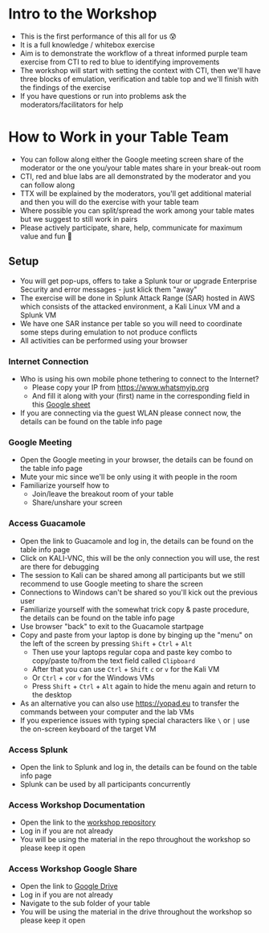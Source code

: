 # Intro to the Workshop
- This is the first performance of this all for us :cold_sweat:
- It is a full knowledge / whitebox exercise
- Aim is to demonstrate the workflow of a threat informed purple team exercise from CTI to red to blue to identifying improvements
- The workshop will start with setting the context with CTI, then we'll have three blocks of emulation, verification and table top and we'll finish with the findings of the exercise
- If you have questions or run into problems ask the moderators/facilitators for help

# How to Work in your Table Team
- You can follow along either the Google meeting screen share of the moderator or the one you/your table mates share in your break-out room
- CTI, red and blue labs are all demonstrated by the moderator and you can follow along
- TTX will be explained by the moderators, you'll get additional material and then you will do the exercise with your table team
- Where possible you can split/spread the work among your table mates but we suggest to still work in pairs
- Please actively participate, share, help, communicate for maximum value and fun :tada:

## Setup
- You will get pop-ups, offers to take a Splunk tour or upgrade Enterprise Security and error messages - just klick them "away"
- The exercise will be done in Splunk Attack Range (SAR) hosted in AWS which consists of the attacked environment, a Kali Linux VM and a Splunk VM
- We have one SAR instance per table so you will need to coordinate some steps during emulation to not produce conflicts
- All activities can be performed using your browser

### Internet Connection
- Who is using his own mobile phone tethering to connect to the Internet?
  - Please copy your IP from https://www.whatsmyip.org
  - And fill it along with your (first) name in the corresponding field in this [Google sheet](https://docs.google.com/spreadsheets/d/1Mq08oPex0Z1XPtCl6rPqtSVbonF_1UozHA_6ncfj4zs/edit?usp=share_link)
- If you are connecting via the guest WLAN please connect now, the details can be found on the table info page

### Google Meeting
- Open the Google meeting in your browser, the details can be found on the table info page
- Mute your mic since we'll be only using it with people in the room
- Familiarize yourself how to
  - Join/leave the breakout room of your table
  - Share/unshare your screen

### Access Guacamole
- Open the link to Guacamole and log in, the details can be found on the table info page
- Click on KALI-VNC, this will be the only connection you will use, the rest are there for debugging
- The session to Kali can be shared among all participants but we still recommend to use Google meeting to share the screen
- Connections to Windows can't be shared so you'll kick out the previous user
- Familiarize yourself with the somewhat trick copy & paste procedure, the details can be found on the table info page
- Use browser "back" to exit to the Guacamole startpage
- Copy and paste from your laptop is done by binging up the "menu" on the left of the screen by pressing `Shift` + `Ctrl` + `Alt`
  - Then use your laptops regular copa and paste key combo to copy/paste to/from the text field called `Clipboard`
  - After that you can use `Ctrl` + `Shift` `c` or `v` for the Kali VM
  - Or `Ctrl` + `c`or `v` for the Windows VMs
  - Press `Shift` + `Ctrl` + `Alt` again to hide the menu again and return to the desktop
- As an alternative you can also use https://yopad.eu to transfer the commands between your computer and the lab VMs
- If you experience issues with typing special characters like `\` or `|` use the on-screen keyboard of the target VM

### Access Splunk
- Open the link to Splunk and log in, the details can be found on the table info page
- Splunk can be used by all participants concurrently

### Access Workshop Documentation
- Open the link to the [workshop repository](https://github.com/tscomm99/purple-team-workshop-2024)
- Log in if you are not already
- You will be using the material in the repo throughout the workshop so please keep it open

### Access Workshop Google Share
- Open the link to [Google Drive](https://drive.google.com/drive/folders/1dsrycoWPXzC-JB-ZamZ7EHxlOU5Fvq_J?usp=sharing)
- Log in if you are not already
- Navigate to the sub folder of your table
- You will be using the material in the drive throughout the workshop so please keep it open
